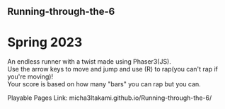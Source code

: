 ## Running-through-the-6
# Spring 2023
An endless runner with a twist made using Phaser3(JS). <br>
Use the arrow keys to move and jump and use (R) to rap(you can't rap if you're moving)!<br>
Your score is based on how many "bars" you can rap but you can.

Playable Pages Link:
micha3ltakami.github.io/Running-through-the-6/


